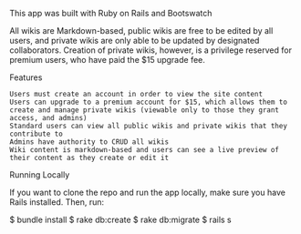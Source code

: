 
This app was built with Ruby on Rails and Bootswatch

All wikis are Markdown-based, public wikis are free to be edited by all users, and private wikis are only able to be updated by designated collaborators. Creation of private wikis, however, is a privilege reserved for premium users, who have paid the $15 upgrade fee.

Features

    Users must create an account in order to view the site content
    Users can upgrade to a premium account for $15, which allows them to create and manage private wikis (viewable only to those they grant access, and admins)
    Standard users can view all public wikis and private wikis that they contribute to
    Admins have authority to CRUD all wikis
    Wiki content is markdown-based and users can see a live preview of their content as they create or edit it

Running Locally

If you want to clone the repo and run the app locally, make sure you have Rails installed. Then, run:

$ bundle install
$ rake db:create
$ rake db:migrate
$ rails s
